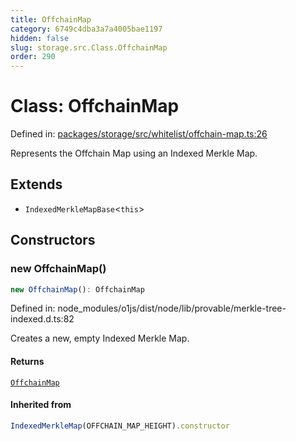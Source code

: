 ```yaml
---
title: OffchainMap
category: 6749c4dba3a7a4005bae1197
hidden: false
slug: storage.src.Class.OffchainMap
order: 290
---
```


# Class: OffchainMap

Defined in: [packages/storage/src/whitelist/offchain-map.ts:26](https://github.com/zkcloudworker/minatokens-lib/blob/main/packages/storage/src/whitelist/offchain-map.ts#L26)

Represents the Offchain Map using an Indexed Merkle Map.

## Extends

- `IndexedMerkleMapBase`\<`this`\>

## Constructors

### new OffchainMap()

```ts
new OffchainMap(): OffchainMap
```

Defined in: node\_modules/o1js/dist/node/lib/provable/merkle-tree-indexed.d.ts:82

Creates a new, empty Indexed Merkle Map.

#### Returns

[`OffchainMap`](storagesrcclassoffchainmap)

#### Inherited from

```ts
IndexedMerkleMap(OFFCHAIN_MAP_HEIGHT).constructor
```
